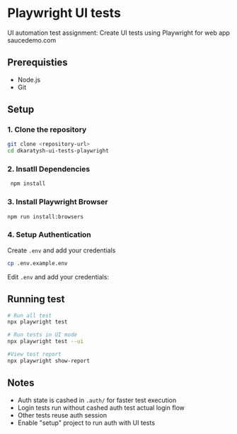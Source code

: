 # Playwright UI tests

UI automation test assignment: Create UI tests using Playwright for web app saucedemo.com

## Prerequisties

- Node.js
- Git

## Setup

### 1. Clone the repository

```bash
git clone <repository-url>
cd dkaratysh-ui-tests-playwright
```

### 2. Insatll Dependencies

```bash
 npm install
```

### 3. Install Playwright Browser

```bash
npm run install:browsers
```

### 4. Setup Authentication

Create `.env` and add your credentials

```bash
cp .env.example.env
```

Edit `.env` and add your credentials:

## Running test

```bash
# Run all test
npx playwright test

# Run tests in UI mode
npx playwright test --ui

#View test report
npx playwright show-report
```

## Notes

- Auth state is cashed in `.auth/` for faster test execution
- Login tests run without cashed auth test actual login flow
- Other tests reuse auth session
- Enable "setup" project to run auth with UI tests

